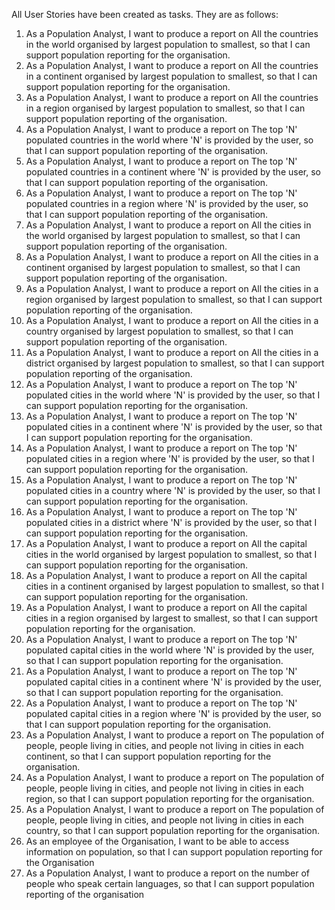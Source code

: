 All User Stories have been created as tasks. They are as follows:
1. As a Population Analyst, I want to produce a report on All the countries in the world organised by largest population to smallest, so that I can support population reporting for the organisation.
2. As a Population Analyst, I want to produce a report on All the countries in a continent organised by largest population to smallest, so that I can support population reporting for the organisation.
3. As a Population Analyst, I want to produce a report on All the countries in a region organised by largest population to smallest, so that I can support population reporting of the organisation.
4. As a Population Analyst, I want to produce a report on The top 'N' populated countries in the world where 'N' is provided by the user, so that I can support population reporting of the organisation.
5. As a Population Analyst, I want to produce a report on The top 'N' populated countries in a continent where 'N' is provided by the user, so that I can support population reporting of the organisation.
6. As a Population Analyst, I want to produce a report on The top 'N' populated countries in a region where 'N' is provided by the user, so that I can support population reporting of the organisation.
7. As a Population Analyst, I want to produce a report on All the cities in the world organised by largest population to smallest, so that I can support population reporting of the organisation.
8. As a Population Analyst, I want to produce a report on All the cities in a continent organised by largest population to smallest, so that I can support population reporting of the organisation.
9. As a Population Analyst, I want to produce a report on All the cities in a region organised by largest population to smallest, so that I can support population reporting of the organisation.
10. As a Population Analyst, I want to produce a report on All the cities in a country organised by largest population to smallest, so that I can support population reporting of the organisation.
11. As a Population Analyst, I want to produce a report on All the cities in a district organised by largest population to smallest, so that I can support population reporting of the organisation.
12. As a Population Analyst, I want to produce a report on The top 'N' populated cities in the world where 'N' is provided by the user, so that I can support population reporting for the organisation.
13. As a Population Analyst, I want to produce a report on The top 'N' populated cities in a continent where 'N' is provided by the user, so that I can support population reporting for the organisation.
14. As a Population Analyst, I want to produce a report on The top 'N' populated cities in a region where 'N' is provided by the user, so that I can support population reporting for the organisation.
15. As a Population Analyst, I want to produce a report on The top 'N' populated cities in a country where 'N' is provided by the user, so that I can support population reporting for the organisation.
16. As a Population Analyst, I want to produce a report on The top 'N' populated cities in a district where 'N' is provided by the user, so that I can support population reporting for the organisation.
17. As a Population Analyst, I want to produce a report on All the capital cities in the world organised by largest population to smallest, so that I can support population reporting for the organisation.
18. As a Population Analyst, I want to produce a report on All the capital cities in a continent organised by largest population to smallest, so that I can support population reporting for the organisation.
19. As a Population Analyst, I want to produce a report on All the capital cities in a region organised by largest to smallest, so that I can support population reporting for the organisation.
20. As a Population Analyst, I want to produce a report on The top 'N' populated capital cities in the world where 'N' is provided by the user, so that I can support population reporting for the organisation.
21. As a Population Analyst, I want to produce a report on The top 'N' populated capital cities in a continent where 'N' is provided by the user, so that I can support population reporting for the organisation.
22. As a Population Analyst, I want to produce a report on The top 'N' populated capital cities in a region where 'N' is provided by the user, so that I can support population reporting for the organisation.
23. As a Population Analyst, I want to produce a report on The population of people, people living in cities, and people not living in cities in each continent, so that I can support population reporting for the organisation.
24. As a Population Analyst, I want to produce a report on The population of people, people living in cities, and people not living in cities in each region, so that I can support population reporting for the organisation.
25. As a Population Analyst, I want to produce a report on The population of people, people living in cities, and people not living in cities in each country, so that I can support population reporting for the organisation.
26. As an employee of the Organisation, I want to be able to access information on population, so that I can support population reporting for the Organisation
27. As a Population Analyst, I want to produce a report on the number of people who speak certain languages, so that I can support population reporting of the organisation